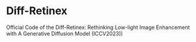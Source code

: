 # Diff-Retinex
Official Code of the Diff-Retinex: Rethinking Low-light Image Enhancement with A Generative Diffusion Model (ICCV2023))
